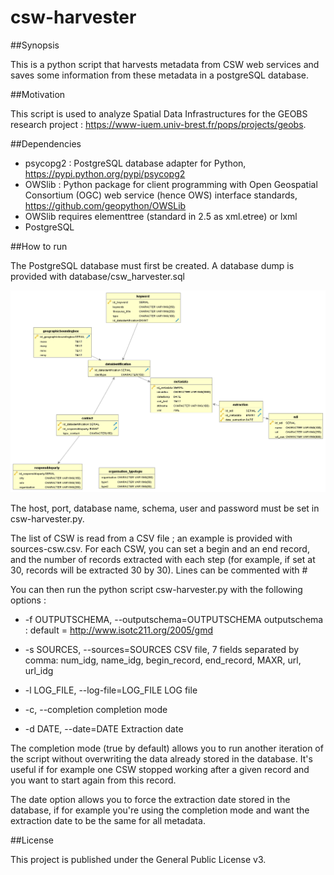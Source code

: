 # csw-harvester

##Synopsis

This is a python script that harvests metadata from CSW web services and saves some information from these metadata in a postgreSQL database.

##Motivation

This script is used to analyze Spatial Data Infrastructures for the GEOBS research project : https://www-iuem.univ-brest.fr/pops/projects/geobs.

##Dependencies

- psycopg2 : PostgreSQL database adapter for Python, https://pypi.python.org/pypi/psycopg2
- OWSlib : Python package for client programming with Open Geospatial Consortium (OGC) web service (hence OWS) interface standards, https://github.com/geopython/OWSLib
- OWSlib requires elementtree (standard in 2.5 as xml.etree) or lxml
- PostgreSQL

##How to run

The PostgreSQL database must first be created. A database dump is provided with database/csw_harvester.sql

![Physical Data Model](/database/MPD_csw_harvester.png)

The host, port, database name, schema, user and password must be set in csw-harvester.py.

The list of CSW is read from a CSV file ; an example is provided with sources-csw.csv. For each CSW, you can set a begin and an end record, and the number of records extracted with each step (for example, if set at 30, records will be extracted 30 by 30). Lines can be commented with #

You can then run the python script csw-harvester.py with the following options :

- -f OUTPUTSCHEMA, --outputschema=OUTPUTSCHEMA outputschema : default = http://www.isotc211.org/2005/gmd
  
- -s SOURCES, --sources=SOURCES CSV file, 7 fields separated by comma: num_idg, name_idg, begin_record, end_record, MAXR, url, url_idg
  
- -l LOG_FILE, --log-file=LOG_FILE LOG file
  
- -c, --completion      completion mode
  
- -d DATE, --date=DATE  Extraction date

The completion mode (true by default) allows you to run another iteration of the script without overwriting the data already stored in the database. It's useful if for example one CSW stopped working after a given record and you want to start again from this record.

The date option allows you to force the extraction date stored in the database, if for example you're using the completion mode and want the extraction date to be the same for all metadata.

##License

This project is published under the General Public License v3.


